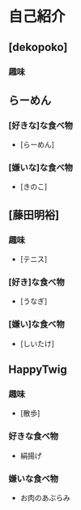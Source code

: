 # 自己紹介

## [dekopoko]

### 趣味
## らーめん

### [好きな]な食べ物
 + [らーめん]

### [嫌いな]な食べ物
 + [きのこ]

 ## [藤田明裕]

 ### 趣味
 + [テニス]

### [好き]な食べ物
 + [うなぎ]

### [嫌い]な食べ物
 + [しいたけ]

## HappyTwig

### 趣味
 + [散歩]

### 好きな食べ物
 + 絹揚げ

### 嫌いな食べ物
 + お肉のあぶらみ